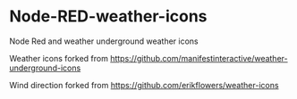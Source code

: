 # Node-RED-weather-icons
Node Red and weather underground weather icons

Weather icons forked from https://github.com/manifestinteractive/weather-underground-icons

Wind direction forked from https://github.com/erikflowers/weather-icons
